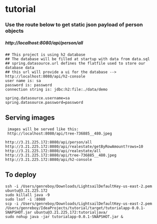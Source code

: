 # tutorial

### Use the route below to get static json payload of person objects
##### http://localhost:8080/api/person/all

    ## This project is using h2 database 
    ## The database will be filled at startup with data from data.sql
    ## spring.datasource.url defines the flatfile used to store our database data
    ## this url will provide a ui for the database -->
    http://localhost:8080/api/h2-console
    user name is: sa
    password is: password
    connection string is: jdbc:h2:file:./data/demo

    spring.datasource.username=sa
    spring.datasource.password=password

## Serving images
     images will be served like this:
     http://localhost:8080/api/tree-736885__480.jpeg

    http://3.21.225.172:8080/api/person/all
    http://3.21.225.172:8080/api/realestate/getByRowAmount?rows=10
    http://3.21.225.172:8080/api/realestate/all
    http://3.21.225.172:8080/api/tree-736885__480.jpeg
    http://3.21.225.172:8080/api/h2-console

    

## To deploy
    ssh -i /Users/genreboy/Downloads/LightsailDefaultKey-us-east-2.pem ubuntu@3.21.225.172
    sudo killall java -9
    sudo lsof -i :8080
    scp -i /Users/genreboy/Downloads/LightsailDefaultKey-us-east-2.pem /Users/genreboy/IdeaProjects/tutorial/target/tutorialapp-0.0.1-SNAPSHOT.jar ubuntu@3.21.225.172:tutorialjava/
    sudo nohup java -jar tutorialapp-0.0.1-SNAPSHOT.jar &